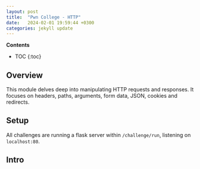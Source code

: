 ```yaml
---
layout: post
title:  "Pwn College - HTTP"
date:   2024-02-01 19:59:44 +0300
categories: jekyll update
---
```


**Contents**
* TOC
{:toc}
## Overview

This module delves deep into manipulating HTTP requests and responses. It focuses on headers, paths, arguments, form data, JSON, cookies and redirects. 

## Setup

All challenges are running a flask server within `/challenge/run`, listening on `localhost:80`. 

## Intro


